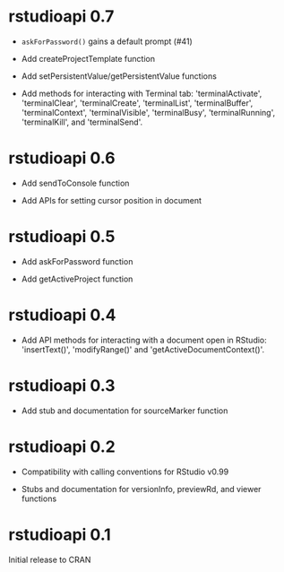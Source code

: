 # rstudioapi 0.7

* `askForPassword()` gains a default prompt (#41)

* Add createProjectTemplate function

* Add setPersistentValue/getPersistentValue functions

* Add methods for interacting with Terminal tab: 'terminalActivate', 'terminalClear', 'terminalCreate', 'terminalList', 'terminalBuffer', 'terminalContext', 'terminalVisible', 'terminalBusy', 'terminalRunning', 'terminalKill', and 'terminalSend'.

# rstudioapi 0.6

* Add sendToConsole function

* Add APIs for setting cursor position in document

# rstudioapi 0.5

* Add askForPassword function

* Add getActiveProject function

# rstudioapi 0.4

* Add API methods for interacting with a document open in RStudio: 'insertText()', 'modifyRange()' and 'getActiveDocumentContext()'.

# rstudioapi 0.3

* Add stub and documentation for sourceMarker function

# rstudioapi 0.2

* Compatibility with calling conventions for RStudio v0.99

* Stubs and documentation for versionInfo, previewRd, and viewer functions

# rstudioapi 0.1

Initial release to CRAN

